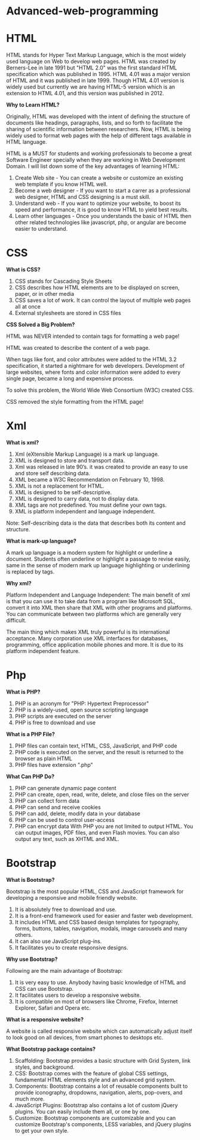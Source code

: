 # Advanced-web-programming

# HTML

HTML stands for Hyper Text Markup Language, which is the most widely used language on Web to develop web pages. HTML was created by Berners-Lee in late 1991 but "HTML 2.0" was the first standard HTML specification which was published in 1995. HTML 4.01 was a major version of HTML and it was published in late 1999. Though HTML 4.01 version is widely used but currently we are having HTML-5 version which is an extension to HTML 4.01, and this version was published in 2012.

<b>Why to Learn HTML?</b>

Originally, HTML was developed with the intent of defining the structure of documents like headings, paragraphs, lists, and so forth to facilitate the sharing of scientific information between researchers. Now, HTML is being widely used to format web pages with the help of different tags available in HTML language.

HTML is a MUST for students and working professionals to become a great Software Engineer specially when they are working in Web Development Domain. I will list down some of the key advantages of learning HTML:
1. Create Web site - You can create a website or customize an existing web template if you know HTML well.
2. Become a web designer - If you want to start a carrer as a professional web designer, HTML and CSS designing is a must skill.
3. Understand web - If you want to optimize your website, to boost its speed and performance, it is good to know HTML to yield best results.
4. Learn other languages - Once you understands the basic of HTML then other related technologies like javascript, php, or angular are become easier to understand.

# CSS

<b>What is CSS?</b>

1. CSS stands for Cascading Style Sheets
2. CSS describes how HTML elements are to be displayed on screen, paper, or in other media
3. CSS saves a lot of work. It can control the layout of multiple web pages all at once
4. External stylesheets are stored in CSS files

<b>CSS Solved a Big Problem?</b>

HTML was NEVER intended to contain tags for formatting a web page!

HTML was created to describe the content of a web page. 

When tags like font, and color attributes were added to the HTML 3.2 specification, it started a nightmare for web developers. Development of large websites, where fonts and color information were added to every single page, became a long and expensive process.

To solve this problem, the World Wide Web Consortium (W3C) created CSS.

CSS removed the style formatting from the HTML page!

# Xml

<b>What is xml?</b>

1. Xml (eXtensible Markup Language) is a mark up language.
2. XML is designed to store and transport data.
3. Xml was released in late 90’s. it was created to provide an easy to use and store self describing data.
4. XML became a W3C Recommendation on February 10, 1998.
5. XML is not a replacement for HTML.
6. XML is designed to be self-descriptive.
7. XML is designed to carry data, not to display data.
8. XML tags are not predefined. You must define your own tags.
9. XML is platform independent and language independent.

Note: Self-describing data is the data that describes both its content and structure.

<b>What is mark-up language?</b>

A mark up language is a modern system for highlight or underline a document.
Students often underline or highlight a passage to revise easily, same in the sense of modern mark up language highlighting or underlining is replaced by tags.

<b>Why xml?</b>

Platform Independent and Language Independent: The main benefit of xml is that you can use it to take data from a program like Microsoft SQL, convert it into XML then share that XML with other programs and platforms. You can communicate between two platforms which are generally very difficult.

The main thing which makes XML truly powerful is its international acceptance. Many corporation use XML interfaces for databases, programming, office application mobile phones and more. It is due to its platform independent feature.

# Php

<b>What is PHP?</b>

1. PHP is an acronym for "PHP: Hypertext Preprocessor"
2. PHP is a widely-used, open source scripting language
3. PHP scripts are executed on the server
4. PHP is free to download and use

<b>What is a PHP File?</b>

1. PHP files can contain text, HTML, CSS, JavaScript, and PHP code
2. PHP code is executed on the server, and the result is returned to the browser as plain HTML
3. PHP files have extension ".php"

<b>What Can PHP Do?</b>

1. PHP can generate dynamic page content
2. PHP can create, open, read, write, delete, and close files on the server
3. PHP can collect form data
4. PHP can send and receive cookies
5. PHP can add, delete, modify data in your database
6. PHP can be used to control user-access
7. PHP can encrypt data
With PHP you are not limited to output HTML. You can output images, PDF files, and even Flash movies. You can also output any text, such as XHTML and XML.

# Bootstrap

<b>What is Bootstrap?</b>

Bootstrap is the most popular HTML, CSS and JavaScript framework for developing a responsive and mobile friendly website.
1. It is absolutely free to download and use.
2. It is a front-end framework used for easier and faster web development.
3. It includes HTML and CSS based design templates for typography, forms, buttons, tables, navigation, modals, image carousels and many others.
4. It can also use JavaScript plug-ins.
5. It facilitates you to create responsive designs.

<b>Why use Bootstrap?</b>

Following are the main advantage of Bootstrap:
1. It is very easy to use. Anybody having basic knowledge of HTML and CSS can use Bootstrap.
2. It facilitates users to develop a responsive website.
3. It is compatible on most of browsers like Chrome, Firefox, Internet Explorer, Safari and Opera etc.

<b>What is a responsive website?</b>

A website is called responsive website which can automatically adjust itself to look good on all devices, from smart phones to desktops etc.

<b>What Bootstrap package contains?</b>

1. Scaffolding: Bootstrap provides a basic structure with Grid System, link styles, and background.
2. CSS: Bootstrap comes with the feature of global CSS settings, fundamental HTML elements style and an advanced grid system.
3. Components: Bootstrap contains a lot of reusable components built to provide iconography, dropdowns, navigation, alerts, pop-overs, and much more.
4. JavaScript Plugins: Bootstrap also contains a lot of custom jQuery plugins. You can easily include them all, or one by one.
5. Customize: Bootstrap components are customizable and you can customize Bootstrap's components, LESS variables, and jQuery plugins to get your own style.
